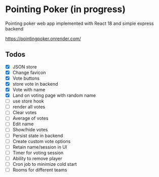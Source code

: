 # Pointing Poker (in progress)
Pointing poker web app implemented with React 18 and simple express backend

https://pointingpoker.onrender.com/

## Todos
- [x] JSON store
- [x] Change favicon
- [x] Vote buttons
- [x] store vote in backend
- [x] Vote with name
- [x] Land on voting page with random name
- [ ] use store hook
- [ ] render all votes
- [ ] Clear votes
- [ ] Average of votes
- [ ] Edit name
- [ ] Show/hide votes
- [ ] Persist state in backend
- [ ] Create custom vote options
- [ ] Retain name/session in UI
- [ ] Timer for voting session
- [ ] Ability to remove player
- [ ] Cron job to minimize cold start
- [ ] Rooms for different teams
